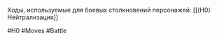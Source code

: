 Ходы, используемые для боевых столкновений персонажей:
[[(H0) Нейтрализация]]

#H0 #Moves #Battle 

